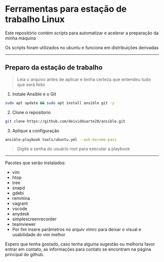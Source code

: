 # Ferramentas para estação de trabalho Linux

Este repositório contém scripts para automatizar e acelerar a preparação da minha máquina


Os scripts foram utilizados no ubuntu e funciona em distribuições derivadas
___

## Preparo da estação de trabalho

> Leia o arquivo antes de aplicar e tenha certeza que entendeu tudo que será feito

1. Instale Ansible e o Git
```bash
sudo apt update && sudo apt install ansible git -y
```
2. Clone o repositorio
```bash
git clone https://github.com/deividduarte20/ansible.git
```

3. Aplique a configuração
```bash
ansible-playbook tools/ubuntu.yml --ask-become-pass
```
>Digite a senha do usuário root para executar a playbook
___

Pacotes que serão instalados:
- vim
- htop
- tree
- snapd
- gdebi
- remmina
- vagrant
- vscode
- anydesk
- simplescreenrecorder
- teamviewer
- Por fim insere parâmetros no arquiv vimrc para deixar o visual e usabilidade do vim melhor


Espero que tenha gostado, caso tenha alguma sugestão ou melhoria favor entrar em contato, as informações para contato se encontram na página principal do github.

